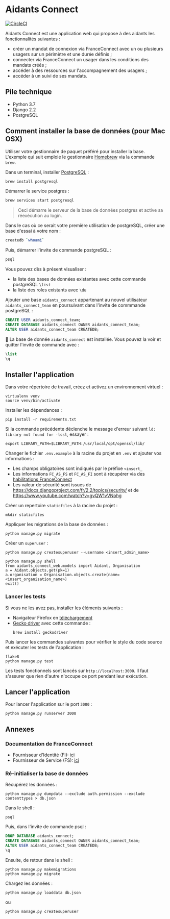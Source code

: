 # Aidants Connect

[![CircleCI](https://circleci.com/gh/betagouv/Aidants_Connect/tree/master.svg?style=svg)](https://circleci.com/gh/betagouv/Aidants_Connect/tree/master)

Aidants Connect est une application web qui propose à des aidants les fonctionnalités suivantes :
- créer un mandat de connexion via FranceConnect avec un ou plusieurs usagers sur un périmètre et une durée définis ;
- connecter via FranceConnect un usager dans les conditions des mandats créés ;
- accéder à des ressources sur l'accompagnement des usagers ;
- accéder à un suivi de ses mandats.

## Pile technique

- Python 3.7
- Django 2.2
- PostgreSQL

## Comment installer la base de données (pour Mac OSX)

Utiliser votre gestionnaire de paquet préféré pour installer la base.
L'exemple qui suit emploie le gestionnaire [Homebrew](https://brew.sh) via la commande `brew`.

Dans un terminal, installer [PostgreSQL](https://www.postgresql.org) :

```sh
brew install postgresql
```

Démarrer le service postgres :

```sh
brew services start postgresql
```

> Ceci démarre le serveur de la base de données postgres et active sa réexécution au login.

Dans le cas où ce serait votre première utilisation de postgreSQL, créer une base d'essai à votre nom :

```sh
createdb `whoami`
```

Puis, démarrer l'invite de commande postgreSQL :

```sh
psql
```

Vous pouvez dès à présent visualiser :
* la liste des bases de données existantes avec cette commande postgreSQL `\list`
* la liste des roles existants avec `\du`

Ajouter une base `aidants_connect` appartenant au nouvel utilisateur `aidants_connect_team` en poursuivant dans l'invite de commmande postgreSQL :

```sql
CREATE USER aidants_connect_team;
CREATE DATABASE aidants_connect OWNER aidants_connect_team;
ALTER USER aidants_connect_team CREATEDB;
```

:tada: La base de donnée `aidants_connect` est installée. Vous pouvez la voir et quitter l'invite de commande avec :

```sql
\list
\q
```

## Installer l'application

Dans votre répertoire de travail, créez et activez un environnement virtuel :

```shell
virtualenv venv
source venv/bin/activate
```

Installer les dépendances :

```shell
pip install -r requirements.txt
```

Si la commande précédente déclenche le message d'erreur suivant `ld: library not found for -lssl`, essayer :

```shell
export LIBRARY_PATH=$LIBRARY_PATH:/usr/local/opt/openssl/lib/
```

Changer le fichier `.env.example` à la racine du projet en `.env` et ajouter vos informations :
- Les champs obligatoires sont indiqués par le préfixe `<insert_`
- Les informations `FC_AS_FS` et `FC_AS_FI` sont à récupérer via des [habilitations FranceConnect](https://franceconnect.gouv.fr/partenaires)
- Les valeur de sécurité sont issues de https://docs.djangoproject.com/fr/2.2/topics/security/ et de https://www.youtube.com/watch?v=gvQW1vVNohg

Créer un repertoire `staticfiles` à la racine du projet :

```shell
mkdir staticfiles
```

Appliquer les migrations de la base de données : 

```shell
python manage.py migrate
```

Créer un `superuser` :

```shell
python manage.py createsuperuser --username <insert_admin_name> 
```

```
python manage.py shell
from aidants_connect_web.models import Aidant, Organisation
a = Aidant.objects.get(pk=1)
a.organisation = Organisation.objects.create(name=<insert_organisation_name>)
exit()
```

### Lancer les tests

Si vous ne les avez pas, installer les éléments suivants :
- Navigateur Firefox en [téléchargement](https://www.mozilla.org/fr/firefox/download/thanks/)
- [Gecko driver](https://github.com/mozilla/geckodriver/releases) avec cette commande :
    ```shell
    brew install geckodriver
    ```

Puis lancer les commandes suivantes pour vérifier le style du code source et exécuter les tests de l'application :

```shell
flake8
python manage.py test
```

Les tests fonctionnels sont lancés sur `http://localhost:3000`.
Il faut s'assurer que rien d'autre n'occupe ce port pendant leur exécution.

## Lancer l'application

Pour lancer l'application sur le port `3000` :

```shell
python manage.py runserver 3000
```

## Annexes

### Documentation de FranceConnect

- Fournisseur d'Identité (FI): [ici](https://partenaires.franceconnect.gouv.fr/fcp/fournisseur-identite)
- Fournisseur de Service (FS): [ici](https://partenaires.franceconnect.gouv.fr/fcp/fournisseur-service)

### Ré-initialiser la base de données

Récupérez les données :

```shell
python manage.py dumpdata --exclude auth.permission --exclude contenttypes > db.json
```

Dans le shell :

```shell
psql
```

Puis, dans l'invite de commande psql :

```sql
DROP DATABASE aidants_connect;
CREATE DATABASE aidants_connect OWNER aidants_connect_team;
ALTER USER aidants_connect_team CREATEDB;
\q
```

Ensuite, de retour dans le shell :

```shell
python manage.py makemigrations
python manage.py migrate
```

Chargez les données :

```shell
python manage.py loaddata db.json
```
ou 
```shell
python manage.py createsuperuser
```

